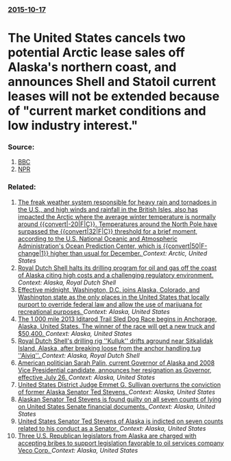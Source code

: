 ### [2015-10-17](/news/2015/10/17/index.md)

# The United States cancels two potential Arctic lease sales off Alaska's northern coast, and announces Shell and Statoil current leases will not be extended because of  "current market conditions and low industry interest." 




### Source:

1. [BBC](http://www.bbc.com/news/world-us-canada-34557099)
2. [NPR](http://www.npr.org/sections/thetwo-way/2015/10/16/449286988/u-s-backs-away-from-offshore-arctic-drilling)

### Related:

1. [The freak weather system responsible for heavy rain and tornadoes in the U.S., and high winds and rainfall in the British Isles, also has impacted the Arctic where the average winter temperature is normally around {{convert|-20|F|C}}. Temperatures around the North Pole have surpassed the {{convert|32|F|C}} threshold for a brief moment, according to the  U.S. National Oceanic and Atmospheric Administration's Ocean Prediction Center, which is {{convert|50|F-change|1}} higher than usual for December. ](/news/2015/12/30/the-freak-weather-system-responsible-for-heavy-rain-and-tornadoes-in-the-u-s-and-high-winds-and-rainfall-in-the-british-isles-also-has-im.md) _Context: Arctic, United States_
2. [Royal Dutch Shell halts its drilling program for oil and gas off the coast of Alaska citing high costs and a challenging regulatory environment. ](/news/2015/09/28/royal-dutch-shell-halts-its-drilling-program-for-oil-and-gas-off-the-coast-of-alaska-citing-high-costs-and-a-challenging-regulatory-environm.md) _Context: Alaska, Royal Dutch Shell_
3. [Effective midnight, Washington, D.C. joins Alaska, Colorado, and Washington state as the only places in the United States that locally purport to override federal law and allow the use of marijuana for recreational purposes. ](/news/2015/02/26/effective-midnight-washington-d-c-joins-alaska-colorado-and-washington-state-as-the-only-places-in-the-united-states-that-locally-purpo.md) _Context: Alaska, United States_
4. [The 1,000 mile 2013 Iditarod Trail Sled Dog Race begins in Anchorage, Alaska, United States. The winner of the race will get a new truck and $50,400. ](/news/2013/03/2/the-1-000-mile-2013-iditarod-trail-sled-dog-race-begins-in-anchorage-alaska-united-states-the-winner-of-the-race-will-get-a-new-truck-and.md) _Context: Alaska, United States_
5. [Royal Dutch Shell's drilling rig ''Kulluk'' drifts aground near Sitkalidak Island, Alaska, after breaking loose from the anchor handling tug ''Aiviq''. ](/news/2013/01/1/royal-dutch-shell-s-drilling-rig-kulluk-drifts-aground-near-sitkalidak-island-alaska-after-breaking-loose-from-the-anchor-handling-tug.md) _Context: Alaska, Royal Dutch Shell_
6. [ American politician Sarah Palin, current Governor of Alaska and 2008 Vice Presidential candidate, announces her resignation as Governor, effective July 26. ](/news/2009/07/3/american-politician-sarah-palin-current-governor-of-alaska-and-2008-vice-presidential-candidate-announces-her-resignation-as-governor-ef.md) _Context: Alaska, United States_
7. [ United States District Judge Emmet G. Sullivan overturns the conviction of former Alaska Senator Ted Stevens. ](/news/2009/04/7/united-states-district-judge-emmet-g-sullivan-overturns-the-conviction-of-former-alaska-senator-ted-stevens.md) _Context: Alaska, United States_
8. [ Alaskan Senator Ted Stevens is found guilty on all seven counts of lying on United States Senate financial documents.  ](/news/2008/10/27/alaskan-senator-ted-stevens-is-found-guilty-on-all-seven-counts-of-lying-on-united-states-senate-financial-documents.md) _Context: Alaska, United States_
9. [ United States Senator Ted Stevens of Alaska is indicted on seven counts related to his conduct as a Senator. ](/news/2008/07/29/united-states-senator-ted-stevens-of-alaska-is-indicted-on-seven-counts-related-to-his-conduct-as-a-senator.md) _Context: Alaska, United States_
10. [ Three U.S. Republican legislators from Alaska are charged with accepting bribes to support legislation favorable to oil services company Veco Corp. ](/news/2007/05/4/three-u-s-republican-legislators-from-alaska-are-charged-with-accepting-bribes-to-support-legislation-favorable-to-oil-services-company-ve.md) _Context: Alaska, United States_
